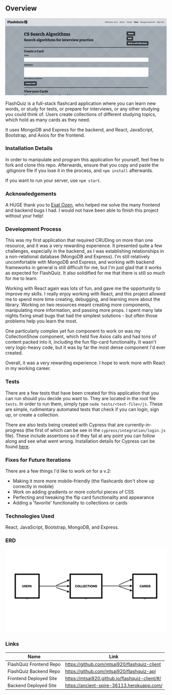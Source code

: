 ## Overview

![PictureOfApplication](public/flashquiz.png)

FlashQuiz is a full-stack flashcard application where you can learn new words, or study for tests, or prepare for interviews, or any other studying you could think of. Users create collections of different studying topics, which hold as many cards as they need.

It uses MongoDB and Express for the backend, and React, JavaScript, Bootstrap, and Axios for the frontend.

### Installation Details

In order to manipulate and program this application for yourself, feel free to fork and clone this repo. Afterwards, ensure that you copy and paste the .gitignore file if you lose it in the process, and `npm install` afterwards.

If you want to run your server, use `npm start`.

### Acknowledgements

A HUGE thank you to [Esat Ozen](https://github.com/ozenesat), who helped me solve the many frontend and backend bugs I had. I would not have been able to finish this project without your help!

### Development Process

This was my first application that required CRUDing on more than one resource, and it was a very rewarding experience. It presented quite a few challenges, especially in the backend, as I was establishing relationships in a non-relational database (MongoDB and Express). I'm still relatively uncomfortable with MongoDB and Express, and working with backend frameworks in general is still difficult for me, but I'm just glad that it works as expected for FlashQuiz. It also solidified for me that there is still so much for me to learn.

Working with React again was lots of fun, and gave me the opportunity to improve my skills. I really enjoy working with React, and this project allowed me to spend more time creating, debugging, and learning more about the library. Working on two resources meant creating more components, manipulating more information, and passing more props. I spent many late nights fixing small bugs that had the simplest solutions - but often those problems help you learn the most.

One particularly complex yet fun component to work on was my CollectionShow component, which held five Axios calls and had tons of content packed into it, including the fun flip-card functionality. It wasn't very logic-heavy code, but it was by far the most dense component I'd ever created.

Overall, it was a very rewarding experience. I hope to work more with React in my working career.

### Tests

There are a few tests that have been created for this application that you can run should you decide you want to. They are located in the root file `tests`. In order to run them, simply type `node tests/<test-file>/js`. These are simple, rudimentary automated tests that check if you can login, sign up, or create a collection.

There are also tests being created with Cypress that are currently-in-progress (the first of which can be see in the `cypress/integration/login.js` file). These include assertions so if they fail at any point you can follow along and see what went wrong. Installation details for Cypress can be found [here](https://docs.cypress.io/guides/getting-started/installing-cypress.html#System-requirements).

### Fixes for Future Iterations

There are a few things I'd like to work on for a v.2:

-   Making it more more mobile-friendly (the flashcards don't show up correctly in mobile)
-   Work on adding gradients or more colorful pieces of CSS
-   Perfecting and tweaking the flip card functionality and appearance
-   Adding a 'favorite' functionality to collections or cards

### Technologies Used

React, JavaScript, Bootstrap, MongoDB, and Express.

### ERD

![ERD](public/flashquiz-erd.png)

### Links

Name | Link
-----|-----
FlashQuiz Frontend Repo  |  https://github.com/mtsai920/flashquiz-client
FlashQuiz Backend Repo  |  https://github.com/mtsai920/flashquiz-api
Frontend Deployed Site  |  https://mtsai920.github.io/flashquiz-client/#/
Backend Deployed Site  |  https://ancient-spire-36113.herokuapp.com/
